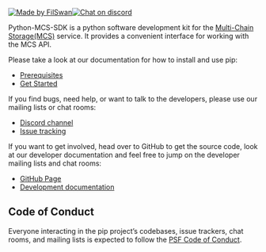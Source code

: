 [![Made by FilSwan](https://img.shields.io/badge/made%20by-FilSwan-green.svg)](https://www.filswan.com/)[![Chat on discord](https://img.shields.io/badge/join%20-discord-brightgreen.svg)](https://discord.com/invite/KKGhy8ZqzK)

Python-MCS-SDK is a python software development kit for the [Multi-Chain Storage(MCS)](https://www.multichain.storage) service. It provides a convenient interface for working with the MCS API.

Please take a look at our documentation for how to install and use pip:

- [Prerequisites](https://docs.filswan.com/multichain.storage/developer-quickstart/sdk/python-mcs-sdk/prerequisite)
- [Get Started](https://docs.filswan.com/multichain.storage/developer-quickstart/sdk/python-mcs-sdk/get-started)

If you find bugs, need help, or want to talk to the developers, please use our mailing lists or chat rooms:

- [Discord channel](https://discord.com/invite/KKGhy8ZqzK)
- [Issue tracking](https://github.com/filswan/python-mcs-sdk/issues)

If you want to get involved, head over to GitHub to get the source code, look at our developer documentation and feel free to jump on the developer mailing lists and chat rooms:

- [GitHub Page](https://github.com/filswan/python-mcs-sdk)
- [Development documentation](https://docs.filswan.com/multichain.storage/developer-quickstart/sdk/python-mcs-sdk)

## Code of Conduct

Everyone interacting in the pip project’s codebases, issue trackers, chat rooms, and mailing lists is expected to follow the [PSF Code of Conduct](https://www.python.org/psf/conduct/).
